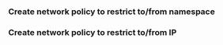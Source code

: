 ### Create network policy to restrict to/from namespace

### Create network policy to restrict to/from IP